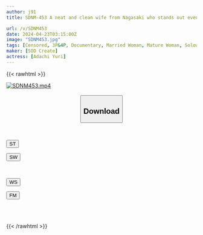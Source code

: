 ```yaml
---
author: j91
title: SDNM-453 A neat and clean wife from Nagasaki who stands out even in the hustle and bustle of the city Yuri Adachi 32 years old Chapter 2 Time limit is 19.00 - To enjoy the pleasure of immorality until the allowed time, she takes a day trip to Tokyo and continues to be made to cum 8 hours [Nuku with overwhelming 4K video! ]

url: /v/SDNM453
date: 2024-04-23T03:15:00Z
image: "SDNM453.jpg"
tags: [Censored, 3P&4P, Documentary, Married Woman, Mature Woman, Solowork]
maker: [SOD Create]
actress: [Adachi Yuri]
---
```



{{< rawhtml >}}

<div class="video" data-videoid="vWP4WlO4doUJ6M">
    <a href="javascript:;">
        <img src="/v/SDNM453/SDNM453.jpg" width="WIDTH" height="HEIGHT" alt="SDNM453.mp4" loading="lazy">
    </a>
</div>

<script type="text/javascript" src="https://j91.asia/asset/on-demand-st.js"></script>

<br>
  <link rel="stylesheet" href="https://j91.asia/asset/bs5.css">
  
  <center>
  <button class="btn btn-primary" type="button" data-bs-toggle="collapse" data-bs-target=".multi-collapse" aria-expanded="false" aria-controls="multiCollapseExample1 multiCollapseExample2"><h2>Download</h2></button></center>
</p>
<div class="row">
  <div class="col">
    <div class="collapse multi-collapse" id="multiCollapseExample1">
      <div class="card card-body">
	      	      <br>
<div class="buttons">  
<p><a href="https://streamtape.to/v/vWP4WlO4doUJ6M" target="_blank"><button class="btn-hover color-3"><i class="fa fa-download"></i> ST</button></a></p>
<p><a href="https://asnwish.com/31gffzuroqji" target="_blank"><button class="btn-hover color-2"><i class="fa fa-download"></i> SW</button></a></p></div>
    </div>
  </div>
</div>
  <div class="col">
    <div class="collapse multi-collapse" id="multiCollapseExample2">
      <div class="card card-body">
	      <br>
<div class="buttons">
<p><a href="https://wolfstream.tv/s9j0iyhebt5k"><button class="btn-hover color-9"><i class="fa fa-download"></i> WS</button></a></p>
<p><a href="https://filemoon.sx/d/4ozx2dijzast"><button class="btn-hover color-8"><i class="fa fa-download"></i> FM</button></a></p></div>
<br><br>
      </div>
    </div>
  </div>
</div>

{{< /rawhtml >}}